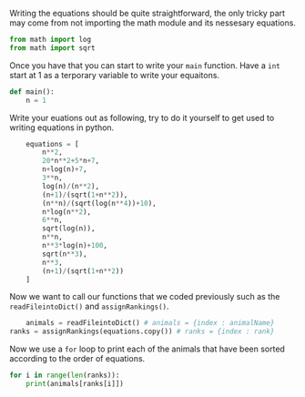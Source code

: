 <!--Title={Writing Array Explained}-->

<!--badges={Algorithmns:36}-->

<!--concepts{Arrays}-->

Writing the equations should be quite straightforward, the only tricky part may come from not importing the math module and its nessesary equations.

```python
from math import log
from math import sqrt
```

 Once you have that you can start to write your `main` function. Have a `int` start at 1 as a terporary variable to write your equaitons.

```python
def main():
    n = 1
```
Write your euations out as following, try to do it yourself to get used to writing equations in python.

```python
    equations = [
        n**2,                
        20*n**2+5*n+7,           
        n+log(n)+7,              
        3**n,                   
        log(n)/(n**2),       
        (n+1)/(sqrt(1+n**2)),     
        (n**n)/(sqrt(log(n**4))+10),      
        n*log(n**2),       
        6**n,     
        sqrt(log(n)),   
        n**n,      
        n**3*log(n)+100, 
        sqrt(n**3),     
        n**3,
        (n+1)/(sqrt(1+n**2))
    ]
```

Now we want to call our functions that we coded previously such as the `readFileintoDict()` and `assignRankings()`.

```python
    animals = readFileintoDict() # animals = {index : animalName}
ranks = assignRankings(equations.copy()) # ranks = {index : rank}
```
Now we use a `for` loop to print each of the animals that have been sorted according to the order of equations.

```python
for i in range(len(ranks)):
    print(animals[ranks[i]])
```

